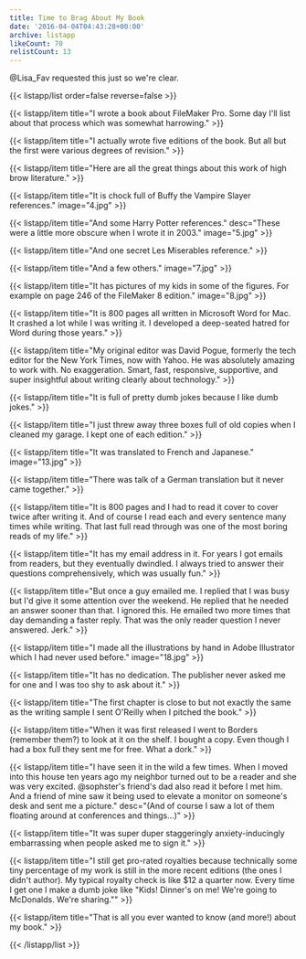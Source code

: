 ```yaml
---
title: Time to Brag About My Book
date: '2016-04-04T04:43:28+00:00'
archive: listapp
likeCount: 70
relistCount: 13
---
```


@Lisa_Fav requested this just so we're clear.

<!--more-->

{{< listapp/list order=false reverse=false >}}

   {{< listapp/item title="I wrote a book about FileMaker Pro. Some day I'll list about that process which was somewhat harrowing." >}}

   {{< listapp/item title="I actually wrote five editions of the book. But all but the first were various degrees of revision." >}}

   {{< listapp/item title="Here are all the great things about this work of high brow literature." >}}

   {{< listapp/item title="It is chock full of Buffy the Vampire Slayer references."
      image="4.jpg" >}}

   {{< listapp/item title="And some Harry Potter references."
      desc="These were a little more obscure when I wrote it in 2003."
      image="5.jpg" >}}

   {{< listapp/item title="And one secret Les Miserables reference." >}}

   {{< listapp/item title="And a few others."
      image="7.jpg" >}}

   {{< listapp/item title="It has pictures of my kids in some of the figures. For example on page 246 of the FileMaker 8 edition."
      image="8.jpg" >}}

   {{< listapp/item title="It is 800 pages all written in Microsoft Word for Mac. It crashed a lot while I was writing it. I developed a deep-seated hatred for Word during those years." >}}

   {{< listapp/item title="My original editor was David Pogue, formerly the tech editor for the New York Times, now with Yahoo. He was absolutely amazing to work with. No exaggeration. Smart, fast, responsive, supportive, and super insightful about writing clearly about technology." >}}

   {{< listapp/item title="It is full of pretty dumb jokes because I like dumb jokes." >}}

   {{< listapp/item title="I just threw away three boxes full of old copies when I cleaned my garage. I kept one of each edition." >}}

   {{< listapp/item title="It was translated to French and Japanese."
      image="13.jpg" >}}

   {{< listapp/item title="There was talk of a German translation but it never came together." >}}

   {{< listapp/item title="It is 800 pages and I had to read it cover to cover twice after writing it. And of course I read each and every sentence many times while writing. That last full read through was one of the most boring reads of my life." >}}

   {{< listapp/item title="It has my email address in it. For years I got emails from readers, but they eventually dwindled. I always tried to answer their questions comprehensively, which was usually fun." >}}

   {{< listapp/item title="But once a guy emailed me. I replied that I was busy but I'd give it some attention over the weekend. He replied that he needed an answer sooner than that. I ignored this. He emailed two more times that day demanding a faster reply. That was the only reader question I never answered. Jerk." >}}

   {{< listapp/item title="I made all the illustrations by hand in Adobe Illustrator which I had never used before."
      image="18.jpg" >}}

   {{< listapp/item title="It has no dedication. The publisher never asked me for one and I was too shy to ask about it." >}}

   {{< listapp/item title="The first chapter is close to but not exactly the same as the writing sample I sent O'Reilly when I pitched the book." >}}

   {{< listapp/item title="When it was first released I went to Borders (remember them?) to look at it on the shelf. I bought a copy. Even though I had a box full they sent me for free. What a dork." >}}

   {{< listapp/item title="I have seen it in the wild a few times. When I moved into this house ten years ago my neighbor turned out to be a reader and she was very excited. @sophster's friend's dad also read it before I met him. And a friend of mine saw it being used to elevate a monitor on someone's desk and sent me a picture."
      desc="(And of course I saw a lot of them floating around at conferences and things...)" >}}

   {{< listapp/item title="It was super duper staggeringly anxiety-inducingly embarrassing when people asked me to sign it." >}}

   {{< listapp/item title="I still get pro-rated royalties because technically some tiny percentage of my work is still in the more recent editions (the ones I didn't author). My typical royalty check is like $12 a quarter now. Every time I get one I make a dumb joke like \"Kids! Dinner's on me! We're going to McDonalds. We're sharing.\"" >}}

   {{< listapp/item title="That is all you ever wanted to know (and more!) about my book." >}}

{{< /listapp/list >}}
